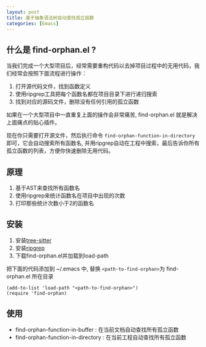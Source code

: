 ```yaml
---
layout: post
title: 基于抽象语法树自动查找孤立函数
categories: [Emacs]
---
```


## 什么是 find-orphan.el ?
当我们完成一个大型项目后，经常需要重构代码以去掉项目过程中的无用代码，我们经常会按照下面流程进行操作：
1. 打开源代码文件，找到函数定义
2. 使用ripgrep工具把每个函数名都在项目目录下进行递归搜索
3. 找到对应的源码文件，删除没有任何引用的孤立函数

如果在一个大型项目中一直重复上面的操作会非常痛苦, find-orphan.el 就是解决上面痛点的贴心插件。

现在你只需要打开源文件，然后执行命令 ```find-orphan-function-in-directory``` 即可，它会自动搜索所有函数名, 并用ripgrep自动在工程中搜索，最后告诉你所有孤立函数的列表，方便你快速删除无用代码。

## 原理
1. 基于AST来查找所有函数名
2. 使用ripgrep来统计函数名在项目中出现的次数
3. 打印那些统计次数小于2的函数名

## 安装
1. 安装[tree-sitter](https://emacs-tree-sitter.github.io/installation/)
2. 安装[ripgrep](https://github.com/BurntSushi/ripgrep)
3. 下载find-orphan.el并加载到load-path

把下面的代码添加到 ~/.emacs 中, 替换 ```<path-to-find-orphan>```为 find-orphan.el 所在目录
```Elisp
(add-to-list 'load-path "<path-to-find-orphan>")
(require 'find-orphan)
```

## 使用
* find-orphan-function-in-buffer : 在当前文档自动查找所有孤立函数
* find-orphan-function-in-directory : 在当前工程自动查找所有孤立函数
